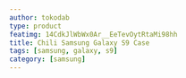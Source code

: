 ```yaml
---
author: tokodab
type: product
featimg: 14CdkJlWbWx0Ar__EeTevOytRtaMi98hh
title: Chili Samsung Galaxy S9 Case
tags: [samsung, galaxy, s9]
category: [samsung]
---
```

